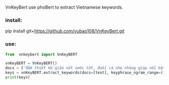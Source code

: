 VnKeyBert use phoBert to extract Vietnamese keywords.
### install:
pip install git+https://github.com/vubao108/VnKeyBert.git

### use:


```python
from  vnkeybert import VnKeyBERT

vnKeyBERT = VnKeyBERT()
docs = ['đầm thiết kế giấu vết xước tốt, đuôi cá nhẹ nhàng giúp nổi bật.']
keys = vnKeyBERT.extract_keywords(docs=[text], keyphrase_ngram_range=(1,4),use_maxsum=True, top_n=5)
print(keys)
```
